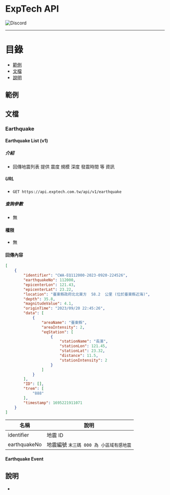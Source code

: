 # ExpTech API
<img alt="Discord" src="https://img.shields.io/discord/926545182407688273">

------

# 目錄
- [範例](#範例)
- [文檔](#文檔)
- [說明](#說明)

## 範例

## 文檔
### Earthquake
#### Earthquake List (v1)
##### 介紹
- 回傳地震列表 提供 震度 規模 深度 發震時間 等 資訊
##### URL
- `GET https://api.exptech.com.tw/api/v1/earthquake`
##### 查詢參數
- 無
#### 權限
- 無
#### 回傳內容
```json
[
    {
        "identifier": "CWA-EQ112000-2023-0920-224526",
        "earthquakeNo": 112000,
        "epicenterLon": 121.43,
        "epicenterLat": 23.22,
        "location": "臺東縣政府北北東方  58.2  公里 (位於臺東縣近海)",
        "depth": 35.8,
        "magnitudeValue": 4.1,
        "originTime": "2023/09/20 22:45:26",
        "data": [
            {
                "areaName": "臺東縣",
                "areaIntensity": 2,
                "eqStation": [
                    {
                        "stationName": "長濱",
                        "stationLon": 121.45,
                        "stationLat": 23.32,
                        "distance": 11.5,
                        "stationIntensity": 2
                    }
                ]
            }
        ],
        "ID": [],
        "trem": [
            "888"
        ],
        "timestamp": 1695221911071
    }
]
```
| 名稱 | 說明 |
| ----------- | ----------- |
| identifier | 地震 ID |
| earthquakeNo | 地震編號 `末三碼 000 為 小區域有感地震` |

#### Earthquake Event

## 說明
- 
